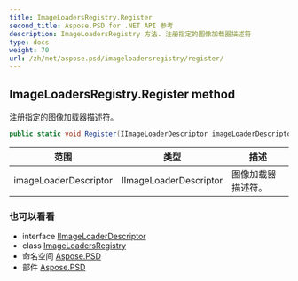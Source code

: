 ```yaml
---
title: ImageLoadersRegistry.Register
second_title: Aspose.PSD for .NET API 参考
description: ImageLoadersRegistry 方法. 注册指定的图像加载器描述符
type: docs
weight: 70
url: /zh/net/aspose.psd/imageloadersregistry/register/
---
```

## ImageLoadersRegistry.Register method

注册指定的图像加载器描述符。

```csharp
public static void Register(IImageLoaderDescriptor imageLoaderDescriptor)
```

| 范围 | 类型 | 描述 |
| --- | --- | --- |
| imageLoaderDescriptor | IImageLoaderDescriptor | 图像加载器描述符。 |

### 也可以看看

* interface [IImageLoaderDescriptor](../../iimageloaderdescriptor/)
* class [ImageLoadersRegistry](../)
* 命名空间 [Aspose.PSD](../../imageloadersregistry/)
* 部件 [Aspose.PSD](../../../)


